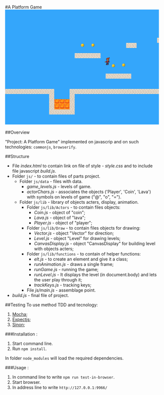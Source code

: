 #A Platform Game
![Project: A Platform Game](https://raw.githubusercontent.com/bydens/A-Platform-Game/canvas/game.png)

##Overview

"Project: A Platform Game" implemented on javascrip and on such technologies: `commonjs`, `browserify`. 

##Structure

  * File *index.html* to contain link on file of style - *style.css* and to include file javascript *build.js*.
  * Folder `js/` - to contain files of parts project.
    * Folder `js/data` - files with data.
      * *game_levels.js* - levels of game.
      * *actorChars.js* - associates the objects ('Player', 'Coin', 'Lava') with symbols on levels of game ("@", "o", "=").
    * Folder `js/lib` - library of objects acters, display, animation.
      * Folder `js/lib/Actors` - to contain files objects:
          * *Coin.js* - object of "coin";
          * *Lava.js* - object of "lava";
          * *Player.js* - object of "player";
      * Folder `js/lib/Draw` - to contain files objects for drawing:
        * *Vector.js* - object "Vector" for direction;
        * *Level.js* - object "Level" for drawing levels;
        * *CanvasDisplay.js* - object "CanvasDisplay" for building level with objects acters;
      * Folder `js/lib/functions` - to contain of helper functions:
        * *elt.js* - to create an element and give it a class;
        * *runAnimation.js* - draws a single frame;
        * *runGame.js* - running the game;
        * *runLevel.js* - It displays the level (in document.body) and lets the user play through it;
        * *trackKeys.js* - tracking keys;
      * File *js/main.js* - assemblage point.
  * *build.js* - final file of project.


##Testing
To use method TDD and tecnology:

  1. [Mocha](http://mochajs.org/);
  1. [Expectjs](https://github.com/Automattic/expect.js);
  1. [Sinon](http://sinonjs.org/);

###Installation :

  1. Start command line.
  1. Run `npm install`.

In folder `node_modules` will load the required dependencies.

###Usage :

  1. In command line to write `npm run test-in-browser`.
  1. Start browser.
  1. In address line to write `http://127.0.0.1:9966/`